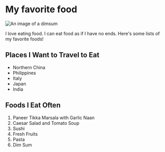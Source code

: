 # My favorite food

![An image of a dimsum](http://lorempixel.com/400/200/)

I love eating food. I can eat food as if I have no ends. Here's some lists of my favorite foods!

## Places I Want to Travel to Eat

* Northern China
* Philippines
* Italy
* Japan
* India

## Foods I Eat Often

1. Paneer Tikka Marsala with Garlic Naan
2. Caesar Salad and Tomato Soup
3. Sushi
4. Fresh Fruits
5. Pasta
6. Dim Sum
